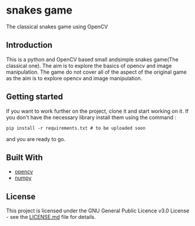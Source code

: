 # snakes game

The classical snakes game using OpenCV

## Introduction

This is a python and OpenCV based small andsimple snakes game(The classical one). The aim is to explore the basics of opencv and image manipulation. The game do not cover all of the aspect of the original game as the aim is to explore opencv and image manipulation.

## Getting started

If you want to work further on the project, clone it and start working on it.
If you don't have the necessary library install them using the command :

```pip install -r requirements.txt # to be uploaded soon``` 

and you are ready to go.

## Built With

- [opencv](https://opencv.org/)
- [numpy](https://numpy.org/)

## License

This project is licensed under the GNU General Public Licence v3.0 License - see the [LICENSE.md](LICENSE.md) file for details.
